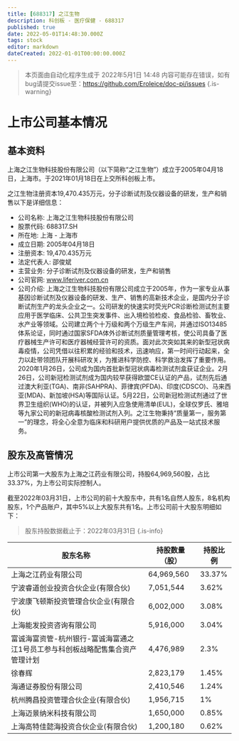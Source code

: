 ```yaml
---
title: [688317] 之江生物
description: 科创板 - 医疗保健 - 688317
published: true
date: 2022-05-01T14:48:30.000Z
tags: stock
editor: markdown
dateCreated: 2022-01-01T00:00:00.000Z
---
```


> 本页面由自动化程序生成于 2022年5月1日 14:48
> 内容可能存在错误，如有bug请提交issue至：https://github.com/Eroleice/doc-pi/issues
{.is-warning}

# 上市公司基本情况

## 基本资料

上海之江生物科技股份有限公司（以下简称“之江生物”）成立于2005年04月18日，上海市。于2021年01月18日在上交所科创板上市。

之江生物注册资本19,470.435万元，分子诊断试剂及仪器设备的研发，生产和销售以下是详细信息：

- 公司名称: 上海之江生物科技股份有限公司
- 股票代码: 688317.SH
- 所在地: 上海 - 上海市
- 成立日期: 2005年04月18日
- 注册资本: 19,470.435万元
- 法定代表人: 邵俊斌
- 主营业务: 分子诊断试剂及仪器设备的研发，生产和销售
- 公司官网: www.liferiver.com.cn
- 公司介绍: 上海之江生物科技股份有限公司成立于2005年，作为一家专业从事基因诊断试剂及仪器设备的研发、生产、销售的高新技术企业，是国内分子诊断试剂生产的龙头企业之一。公司研发的快速实时荧光PCR诊断检测试剂主要应用于医学临床、公共卫生突发事件、出入境检验检疫、食品检验、畜牧业、水产业等领域。公司建立两个十万级和两个万级生产车间，并通过ISO13485体系论证，同时通过国家SFDA体外诊断试剂质量管理考核，使公司具备了医疗器械生产许可和医疗器械经营许可的资质。面对此次突如其来的新型冠状病毒疫情，公司凭借以往积累的经验和技术，迅速响应，第一时间行动起来，全力以赴带领团队开展科研攻关，为推进科学防控、科学救治发挥了重要作用。2020年1月26日，公司成为国内首批新型冠状病毒检测试剂盒获证企业。2月26日，公司新冠检测试剂成为国内较早获得欧盟CE认证的产品，试剂先后通过澳大利亚(TGA)、南非(SAHPRA)、菲律宾(PFDA)、印度(CDSCO)、马来西亚(MDA)、新加坡(HSA)等国际认证。5月22日，公司新冠检测试剂通过了世界卫生组织(WHO)的认证，并被列入应急使用清单(EUL)，全球仅罗氏、雅培等九家公司的新冠病毒核酸检测试剂入列。之江生物秉持“质量第一，服务第一”的理念，将全心全意为临床和科研用户提供优质的产品及一站式技术服务。


## 股东及高管情况

上市公司第一大股东为上海之江药业有限公司，持股64,969,560股，占比33.37%，为上市公司实际控制人。

截至2022年03月31日，上市公司的前十大股东中，共有1名自然人股东，8名机构股东，1个产品账户，其中5%以上大股东共有1名。上市公司前十大股东明细如下：

> 股东持股数据截止于：2022年03月31日
{.is-info}

| 股东名称 | 持股数量（股） | 持股比例 |
| --- | --- | --- |
| 上海之江药业有限公司 | 64,969,560 | 33.37% |
| 宁波睿道创业投资合伙企业(有限合伙) | 7,051,544 | 3.62% |
| 宁波康飞顿斯投资管理合伙企业(有限合伙) | 6,002,000 | 3.08% |
| 上海能发投资咨询有限公司 | 5,916,000 | 3.04% |
| 富诚海富资管-杭州银行-富诚海富通之江1号员工参与科创板战略配售集合资产管理计划 | 4,476,989 | 2.3% |
| 徐春辉 | 2,823,179 | 1.45% |
| 海通证券股份有限公司 | 2,410,546 | 1.24% |
| 杭州腾昌投资管理合伙企业(有限合伙) | 1,956,715 | 1% |
| 上海迈景纳米科技有限公司 | 1,650,000 | 0.85% |
| 上海高特佳懿海投资合伙企业(有限合伙) | 1,200,180 | 0.62% |




